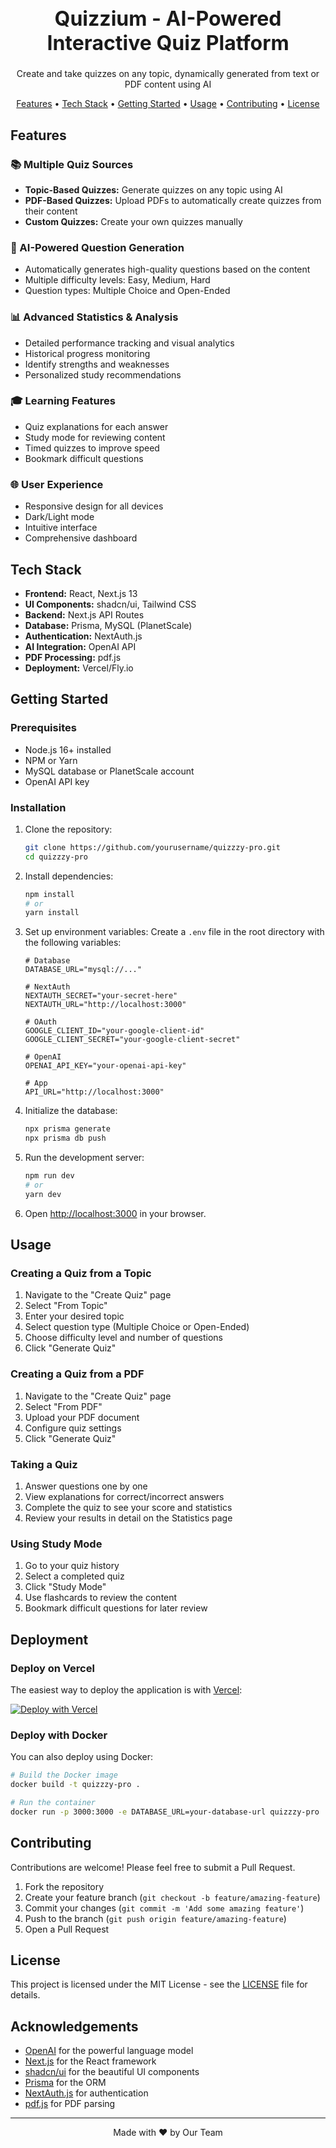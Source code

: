 <h1 align="center" style="font-size: 32px;">Quizzium - AI-Powered Interactive Quiz Platform</h1>
<p align="center">
  Create and take quizzes on any topic, dynamically generated from text or PDF content using AI
</p>

<p align="center">
  <a href="#features">Features</a> •
  <a href="#tech-stack">Tech Stack</a> •
  <a href="#getting-started">Getting Started</a> •
  <a href="#usage">Usage</a> •
  <a href="#contributing">Contributing</a> •
  <a href="#license">License</a>
</p>

## Features

### 📚 Multiple Quiz Sources

- **Topic-Based Quizzes:** Generate quizzes on any topic using AI
- **PDF-Based Quizzes:** Upload PDFs to automatically create quizzes from their content
- **Custom Quizzes:** Create your own quizzes manually

### 🧠 AI-Powered Question Generation

- Automatically generates high-quality questions based on the content
- Multiple difficulty levels: Easy, Medium, Hard
- Question types: Multiple Choice and Open-Ended

### 📊 Advanced Statistics & Analysis

- Detailed performance tracking and visual analytics
- Historical progress monitoring
- Identify strengths and weaknesses
- Personalized study recommendations

### 🎓 Learning Features

- Quiz explanations for each answer
- Study mode for reviewing content
- Timed quizzes to improve speed
- Bookmark difficult questions

### 🌐 User Experience

- Responsive design for all devices
- Dark/Light mode
- Intuitive interface
- Comprehensive dashboard

## Tech Stack

- **Frontend:** React, Next.js 13
- **UI Components:** shadcn/ui, Tailwind CSS
- **Backend:** Next.js API Routes
- **Database:** Prisma, MySQL (PlanetScale)
- **Authentication:** NextAuth.js
- **AI Integration:** OpenAI API
- **PDF Processing:** pdf.js
- **Deployment:** Vercel/Fly.io

## Getting Started

### Prerequisites

- Node.js 16+ installed
- NPM or Yarn
- MySQL database or PlanetScale account
- OpenAI API key

### Installation

1. Clone the repository:
   ```bash
   git clone https://github.com/yourusername/quizzzy-pro.git
   cd quizzzy-pro
   ```

2. Install dependencies:
   ```bash
   npm install
   # or
   yarn install
   ```

3. Set up environment variables:
   Create a `.env` file in the root directory with the following variables:
   ```
   # Database
   DATABASE_URL="mysql://..."
   
   # NextAuth
   NEXTAUTH_SECRET="your-secret-here"
   NEXTAUTH_URL="http://localhost:3000"
   
   # OAuth
   GOOGLE_CLIENT_ID="your-google-client-id"
   GOOGLE_CLIENT_SECRET="your-google-client-secret"
   
   # OpenAI
   OPENAI_API_KEY="your-openai-api-key"
   
   # App
   API_URL="http://localhost:3000"
   ```

4. Initialize the database:
   ```bash
   npx prisma generate
   npx prisma db push
   ```

5. Run the development server:
   ```bash
   npm run dev
   # or
   yarn dev
   ```

6. Open [http://localhost:3000](http://localhost:3000) in your browser.

## Usage

### Creating a Quiz from a Topic

1. Navigate to the "Create Quiz" page
2. Select "From Topic"
3. Enter your desired topic
4. Select question type (Multiple Choice or Open-Ended)
5. Choose difficulty level and number of questions
6. Click "Generate Quiz"

### Creating a Quiz from a PDF

1. Navigate to the "Create Quiz" page
2. Select "From PDF"
3. Upload your PDF document
4. Configure quiz settings
5. Click "Generate Quiz"

### Taking a Quiz

1. Answer questions one by one
2. View explanations for correct/incorrect answers
3. Complete the quiz to see your score and statistics
4. Review your results in detail on the Statistics page

### Using Study Mode

1. Go to your quiz history
2. Select a completed quiz
3. Click "Study Mode"
4. Use flashcards to review the content
5. Bookmark difficult questions for later review

## Deployment

### Deploy on Vercel

The easiest way to deploy the application is with [Vercel](https://vercel.com):

[![Deploy with Vercel](https://vercel.com/button)](https://vercel.com/new/clone?repository-url=https%3A%2F%2Fgithub.com%2Fyourusername%2Fquizzzy-pro)

### Deploy with Docker

You can also deploy using Docker:

```bash
# Build the Docker image
docker build -t quizzzy-pro .

# Run the container
docker run -p 3000:3000 -e DATABASE_URL=your-database-url quizzzy-pro
```

## Contributing

Contributions are welcome! Please feel free to submit a Pull Request.

1. Fork the repository
2. Create your feature branch (`git checkout -b feature/amazing-feature`)
3. Commit your changes (`git commit -m 'Add some amazing feature'`)
4. Push to the branch (`git push origin feature/amazing-feature`)
5. Open a Pull Request

## License

This project is licensed under the MIT License - see the [LICENSE](LICENSE) file for details.

## Acknowledgements

- [OpenAI](https://openai.com/) for the powerful language model
- [Next.js](https://nextjs.org/) for the React framework
- [shadcn/ui](https://ui.shadcn.com/) for the beautiful UI components
- [Prisma](https://www.prisma.io/) for the ORM
- [NextAuth.js](https://next-auth.js.org/) for authentication
- [pdf.js](https://mozilla.github.io/pdf.js/) for PDF parsing

---

<p align="center">
  Made with ❤️ by Our Team
</p>
